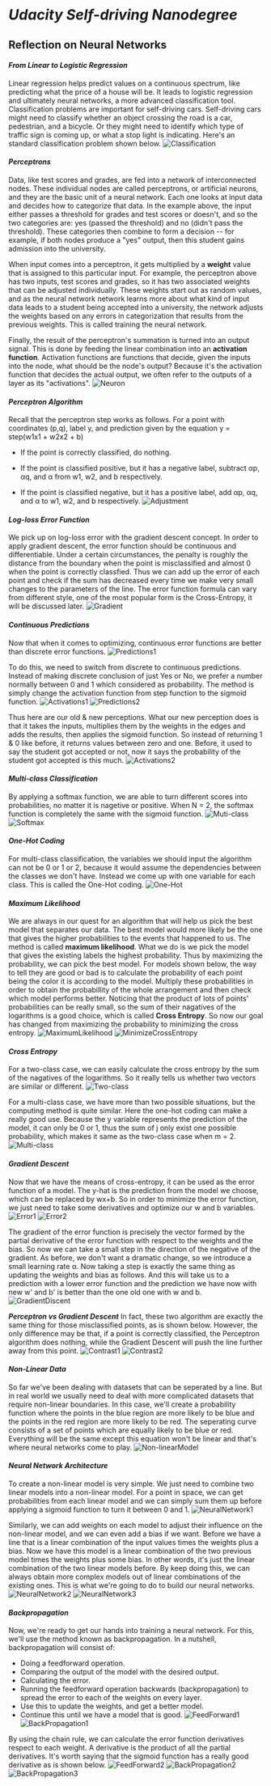 # *Udacity Self-driving Nanodegree*

## Reflection on Neural Networks

#### *From Linear to Logistic Regression*

Linear regression helps predict values on a continuous spectrum, like predicting what the price of a house will be. It leads to logistic regression and ultimately neural networks, a more advanced classification tool.
Classification problems are important for self-driving cars. Self-driving cars might need to classify whether an object crossing the road is a car, pedestrian, and a bicycle. Or they might need to identify which type of traffic sign is coming up, or what a stop light is indicating. Here's an standard classification problem shown below.
![Classification](imgs/NeuralNetworks/Logistic.png)

#### *Perceptrons*

Data, like test scores and grades, are fed into a network of interconnected nodes. These individual nodes are called perceptrons, or artificial neurons, and they are the basic unit of a neural network. Each one looks at input data and decides how to categorize that data. In the example above, the input either passes a threshold for grades and test scores or doesn't, and so the two categories are: yes (passed the threshold) and no (didn't pass the threshold). These categories then combine to form a decision -- for example, if both nodes produce a "yes" output, then this student gains admission into the university.

When input comes into a perceptron, it gets multiplied by a **weight** value that is assigned to this particular input. For example, the perceptron above has two inputs, test scores and grades, so it has two associated weights that can be adjusted individually. These weights start out as random values, and as the neural network network learns more about what kind of input data leads to a student being accepted into a university, the network adjusts the weights based on any errors in categorization that results from the previous weights. This is called training the neural network.

Finally, the result of the perceptron's summation is turned into an output signal. This is done by feeding the linear combination into an **activation function**. Activation functions are functions that decide, given the inputs into the node, what should be the node's output? Because it's the activation function that decides the actual output, we often refer to the outputs of a layer as its "activations".
![Neuron](imgs/NeuralNetworks/Perceptron.png)

#### *Perceptron Algorithm*

Recall that the perceptron step works as follows. For a point with coordinates (p,q), label y, and prediction given by the equation y = step(w1x1 + w2x2 + b)

* If the point is correctly classified, do nothing.

* If the point is classified positive, but it has a negative label, subtract αp, αq, and α from w1, w2, and b respectively.

* If the point is classified negative, but it has a positive label, add αp, αq, and α to w1, w2, and b respectively.
![Adjustment](imgs/NeuralNetworks/PerceptronTrick.png)

#### *Log-loss Error Function*

We pick up on log-loss error with the gradient descent concept. In order to apply gradient descent, the error function should be continuous and differentiable. Under a certain circumstances, the penalty is roughly the distance from the boundary when the point is misclassified and almost 0 when the point is correctly classfied. Thus we can add up the error of each point and check if the sum has decreased every time we make very small changes to the parameters of the line. The error function formula can vary from different style, one of the most popular form is the Cross-Entropy, it will be discussed later.
![Gradient](imgs/NeuralNetworks/Gradient1.png)

#### *Continuous Predictions*

Now that when it comes to optimizing, continuous error functions are better than discrete error functions.
![Predictions1](imgs/NeuralNetworks/Predictions1.png)

To do this, we need to switch from discrete to continuous predictions. Instead of making discrete conclusion of just Yes or No, we prefer a number normally between 0 and 1 which considered as probability. The method is simply change the activation function from step function to the sigmoid function.
![Activations1](imgs/NeuralNetworks/Activations1.png)
![Predictions2](imgs/NeuralNetworks/Predictions2.png)

Thus here are our old & new perceptions. What our new perception does is that it takes the inputs, multiplies them by the weights in the edges and adds the results, then applies the sigmoid function. So instead of returning 1 & 0 like before, it returns values between zero and one. Before, it used to say the student got accepted or not, now it says the probability of the student got accepted is this much.
![Activations2](imgs/NeuralNetworks/Activations2.png)

#### *Multi-class Classification*

By applying a softmax function, we are able to turn different scores into probabilities, no matter it is nagetive or positive. When N = 2, the softmax function is completely the same with the sigmoid function.
![Muti-class](imgs/NeuralNetworks/Muti-class.png)
![Softmax](imgs/NeuralNetworks/Softmax.png)

#### *One-Hot Coding*

For multi-class classification, the variables we should input the algorithm can not be 0 or 1 or 2, because it would assume the dependencies between the classes we don't have. Instead we come up with one variable for each class. This is called the One-Hot coding.
![One-Hot](imgs/NeuralNetworks/One-Hot.png)

#### *Maximum Likelihood*

We are always in our quest for an algorithm that will help us pick the best model that separates our data. The best model would more likely be the one that gives the higher probabilities to the events that happened to us. The method is called **maximum likelihood**. What we do is we pick the model that gives the existing labels the highest probability. Thus by maximizing the probability, we can pick the best model.
For models shown below, the way to tell they are good or bad is to calculate the probability of each point being the color it is according to the model. Multiply these probabilities in order to obtain the probabillity of the whole arrangement and then check which model performs better. Noticing that the product of lots of points' probabilities can be really small, so the sum of their nagatives of the logarithms is a good choice, which is called **Cross Entropy**. So now our goal has changed from maximizing the probability to minimizing the cross entropy.
![MaximumLikelihood](imgs/NeuralNetworks/MaximumLikelihood.png)
![MinimizeCrossEntropy](imgs/NeuralNetworks/CrossEntropy1.png)

#### *Cross Entropy*

For a two-class case, we can easily calculate the cross entropy by the sum of the nagatives of the logarithms. So it really tells us whether two vectors are similar or different.
![Two-class](imgs/NeuralNetworks/CrossEntropy2.png)

For a multi-class case, we have more than two possible situations, but the computing method is quite similar. Here the one-hot coding can make a really good use. Because the y variable represents the prediction of the model, it can only be 0 or 1, thus the sum of j only exist one possible probability, which makes it same as the two-class case when m = 2.
![Multi-class](imgs/NeuralNetworks/CrossEntropy3.png)

#### *Gradient Descent*

Now that we have the means of cross-entropy, it can be used as the error function of a model. The y-hat is the prediction from the model we choose, which can be replaced by wx+b. So in order to minimize the error function, we just need to take some derivatives and optimize our w and b variables.
![Error1](imgs/NeuralNetworks/ErrorFunction1.png)
![Error2](imgs/NeuralNetworks/ErrorFunction2.png)

The gradient of the error function is precisely the vector formed by the partial derivative of the error function with respect to the weights and the bias. So now we can take a small step in the direction of the negative of the gradient. As before, we don't want a dramatic change, so we introduce a small learning rate α. Now taking a step is exactly the same thing as updating the weights and bias as follows. And this will take us to a prediction with a lower error function and the prediction we have now with new w' and b' is better than the one old one with w and b.
![GradientDiscent](imgs/NeuralNetworks/Gradient2.png)

***Perceptron vs Gradient Descent***
In fact, these two algorithm are exactly the same thing for those misclassified points, as is shown below. However, the only difference may be that, if a point is correctly classified, the Perceptron algorithm does nothing, while the Gradient Descent will push the line further away from this point.
![Contrast1](imgs/NeuralNetworks/Contrast1.png)
![Contrast2](imgs/NeuralNetworks/Contrast2.png)

#### *Non-Linear Data*

So far we've been dealing with datasets that can be seperated by a line. But in real world we usually need to deal with more complicated datasets that require non-linear boundaries. In this case, we'll create a probability function where the points in the blue region are more likely to be blue and the points in the red region are more likely to be red. The seperating curve consists of a set of points which are equally likely to be blue or red. Everything will be the same except this equation won't be linear and that's where neural networks come to play.
![Non-linearModel](imgs/NeuralNetworks/Non-linear.png)

#### *Neural Network Architecture*

To create a non-linear model is very simple. We just need to combine two linear models into a non-linear model. For a point in space, we can get probabilities from each linear model and we can simply sum them up before applying a sigmoid function to turn it between 0 and 1.
![NeuralNetwork1](imgs/NeuralNetworks/NeuralNetwork1.png)

Similarly, we can add weights on each model to adjust their influence on the non-linear model, and we can even add a bias if we want. Before we have a line that is a linear combination of the input values times the weights plus a bias. Now we have this model is a linear combination of the two previous model times the weights plus some bias. In other words, it's just the linear combination of the two linear models before. By keep doing this, we can always obtain more complex models out of linear combinations of the existing ones. This is what we're going to do to build our neural networks.
![NeuralNetwork2](imgs/NeuralNetworks/NeuralNetwork2.png)
![NeuralNetwork3](imgs/NeuralNetworks/NeuralNetwork3.png)

#### *Backpropagation*

Now, we're ready to get our hands into training a neural network. For this, we'll use the method known as backpropagation. In a nutshell, backpropagation will consist of:

* Doing a feedforward operation.
* Comparing the output of the model with the desired output.
* Calculating the error.
* Running the feedforward operation backwards (backpropagation) to spread the error to each of the weights on every layer.
* Use this to update the weights, and get a better model.
* Continue this until we have a model that is good.
![FeedForward1](imgs/NeuralNetworks/FeedForward.png)
![BackPropagation1](imgs/NeuralNetworks/BackPropagation.png)

By using the chain rule, we can calculate the error function derivatives respect to each weight. A derivative is the product of all the partial derivatives. It's worth saying that the sigmoid function has a really good derivative as is shown below.
![FeedForward2](imgs/NeuralNetworks/FeedForward2.png)
![BackPropagation2](imgs/NeuralNetworks/BackPropagation2.png)
![BackPropagation3](imgs/NeuralNetworks/BackPropagation3.png)
